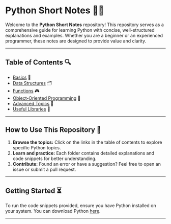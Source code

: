 # Python Short Notes 🤖🔧

Welcome to the **Python Short Notes** repository! This repository serves as a comprehensive guide for learning Python with concise, well-structured explanations and examples. Whether you are a beginner or an experienced programmer, these notes are designed to provide value and clarity.

---

## Table of Contents 🔍

- [Basics](Basics/README.md) 🔢
- [Data Structures](Data_Structures/README.md) 🗂️
- [Functions](Functions/README.md) 🎮
- [Object-Oriented Programming](Object_Oriented_Programming/README.md) 🔨
- [Advanced Topics](Advanced_Topics/README.md) 🔄
- [Useful Libraries](Useful_Libraries/README.md) 🔬

---

## How to Use This Repository 📖

1. **Browse the topics:** Click on the links in the table of contents to explore specific Python topics.
2. **Learn and practice:** Each folder contains detailed explanations and code snippets for better understanding.
3. **Contribute:** Found an error or have a suggestion? Feel free to open an issue or submit a pull request.

---

## Getting Started ⏳

To run the code snippets provided, ensure you have Python installed on your system. You can download Python [here](https://www.python.org/).

---
